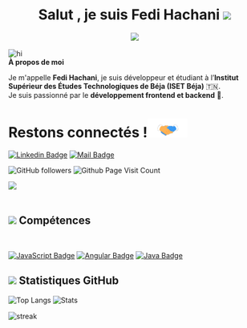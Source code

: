 <h1 align="center"><b>Salut , je suis Fedi Hachani </b><img src="https://media.giphy.com/media/hvRJCLFzcasrR4ia7z/giphy.gif" width="35"></h1>

<p align="center">
  <a href="https://github.com/DenverCoder1/readme-typing-svg">
    <img src="https://readme-typing-svg.herokuapp.com?font=Time+New+Roman&color=cyan&size=25&center=true&vCenter=true&width=600&height=100&lines=Bienvenue+sur+mon+profil..!;Développeur+Full+Stack,;Passionné+par+le+Front-end+et+le+Back-end,;Toujours+en+apprentissage..!">
  </a>
</p> 

<!-- Avatar -->
<img title="Mon Avatar" align="left" src="assets/images/Fedi.png" width="500px" alt="hi" >

<!-- À propos de moi -->
**À propos de moi**

Je m'appelle **Fedi Hachani**, je suis développeur et étudiant à l’**Institut Supérieur des Études Technologiques de Béja (ISET Béja)** 🇹🇳.  
Je suis passionné par le **développement frontend et backend** 🚀.  

<!-- Me contacter -->
# <b> Restons connectés !</b><img src="https://github.com/0xAbdulKhalid/0xAbdulKhalid/raw/main/assets/mdImages/handshake.gif" width ="80">

[![Linkedin Badge](https://img.shields.io/badge/-FediHachani-0e76a8?style=flat&labelColor=0e76a8&logo=linkedin&logoColor=white)](#) 
[![Mail Badge](https://img.shields.io/badge/-FediHachani-c0392b?style=flat&labelColor=c0392b&logo=gmail&logoColor=white)](mailto:tonmail@gmail.com)

<!-- Statistiques -->
![GitHub followers](https://img.shields.io/github/followers/tonGithubUsername?style=social)
![Github Page Visit Count](https://komarev.com/ghpvc/?username=tonGithubUsername)

<img src="https://user-images.githubusercontent.com/73097560/115834477-dbab4500-a447-11eb-908a-139a6edaec5c.gif"><br><br>

<!-- Compétences -->
## <img src="https://media2.giphy.com/media/QssGEmpkyEOhBCb7e1/giphy.gif?cid=ecf05e47a0n3gi1bfqntqmob8g9aid1oyj2wr3ds3mg700bl&rid=giphy.gif" width ="25"><b> Compétences</b>
<br>

[![JavaScript Badge](https://img.shields.io/badge/-JavaScript-F0DB4F?style=for-the-badge&labelColor=black&logo=javascript&logoColor=F0DB4F)](#) 
[![Angular Badge](https://img.shields.io/badge/-Angular-DD0031?style=for-the-badge&labelColor=black&logo=angular&logoColor=DD0031)](#) 
[![Java Badge](https://img.shields.io/badge/-Java-007396?style=for-the-badge&labelColor=black&logo=java&logoColor=007396)](#)

<!-- Stats GitHub -->
## <img src="https://media.giphy.com/media/iY8CRBdQXODJSCERIr/giphy.gif" width="35"><b> Statistiques GitHub </b>

![Top Langs](https://github-readme-stats.vercel.app/api/top-langs/?username=tonGithubUsername&show_icons=true&layout=compact&theme=algolia)
![Stats](https://github-readme-stats.vercel.app/api?username=tonGithubUsername&show_icons=true&theme=radical)
<p><img align="center" src="https://github-readme-streak-stats.herokuapp.com/?user=tonGithubUsername&theme=algolia" alt="streak" /></p>
